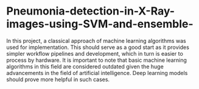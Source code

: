# Pneumonia-detection-in-X-Ray-images-using-SVM-and-ensemble-
In this project, a classical approach of machine learning algorithms was used for implementation. This should serve as a good start as it provides simpler workflow pipelines and development, which in turn is easier to process by hardware. It is important to note that basic machine learning algorithms in this field are considered outdated given the huge advancements in the field of artificial intelligence. Deep learning models should prove more helpful in such cases.
